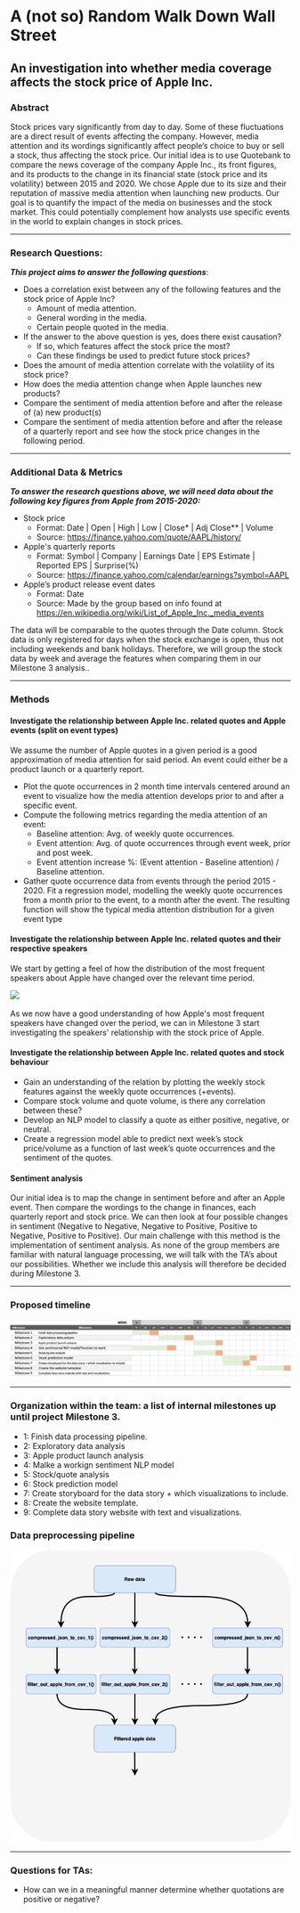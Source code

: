 # A (not so) Random Walk Down Wall Street
## An investigation into whether media coverage affects the stock price of Apple Inc.

### Abstract
Stock prices vary significantly from day to day. Some of these fluctuations are a direct result of events affecting the company. However, media attention and its wordings significantly affect people’s choice to buy or sell a stock, thus affecting the stock price. Our initial idea is to use Quotebank to compare the news coverage of the company Apple Inc., its front figures, and its products to the change in its financial state (stock price and its volatility) between 2015 and 2020. We chose Apple due to its size and their reputation of massive media attention when launching new products. Our goal is to quantify the impact of the media on businesses and the stock market. This could potentially complement how analysts use specific events in the world to explain changes in stock prices.

---

### Research Questions: 

**_This project aims to answer the following questions_**:
- Does a correlation exist between any of the following features and the stock price of Apple Inc?
  * Amount of media attention.
  * General wording in the media.
  * Certain people quoted in the media.
- If the answer to the above question is yes, does there exist causation?
  * If so, which features affect the stock price the most? 
  * Can these findings be used to predict future stock prices?
- Does the amount of media attention correlate with the volatility of its stock price?
- How does the media attention change when Apple launches new products? 
- Compare the sentiment of media attention before and after the release of (a) new product(s)
- Compare the sentiment of media attention before and after the release of a quarterly report and see how the stock price changes in the following period.

---

### Additional Data & Metrics

**_To answer the research questions above, we will need data about the following key figures from Apple from 2015-2020:_**
- Stock price
  * Format: Date | Open | High | Low | Close* | Adj Close** | Volume
  * Source: https://finance.yahoo.com/quote/AAPL/history/
- Apple's quarterly reports
    - Format: Symbol | Company | Earnings Date | EPS Estimate | Reported EPS | Surprise(%)
    - Source: https://finance.yahoo.com/calendar/earnings?symbol=AAPL
- Apple’s product release event dates
    - Format: Date
    - Source: Made by the group based on info found at https://en.wikipedia.org/wiki/List_of_Apple_Inc._media_events
  
      
The data will be comparable to the quotes through the Date column. Stock data is only registered for days when the stock exchange is open, thus not including weekends and bank holidays. Therefore, we will group the stock data by week and average the features when comparing them in our Milestone 3 analysis.. 

---

### Methods


#### Investigate the relationship between Apple Inc. related quotes and Apple events (split on event types)

We assume the number of Apple quotes in a given period is a good approximation of media attention for said period. An event could either be a product launch or a quarterly report.
- Plot the quote occurrences in 2 month time intervals centered around an event to visualize how the media attention develops prior to and after a specific event. 
- Compute the following metrics regarding the media attention of an event:
	 * Baseline attention: Avg. of weekly quote occurrences.
	 * Event attention: Avg. of quote occurrences through event week, prior and post week.
	 * Event attention increase %: (Event attention - Baseline attention) /  Baseline attention.
- Gather quote occurrence data from events through the period 2015 - 2020. Fit a regression model, modelling the weekly quote occurrences from a month prior to the event, to a month after the event. The resulting function will show the typical media attention distribution for a given event type


#### Investigate the relationship between Apple Inc. related quotes and their respective speakers
We start by getting a feel of how the distribution of the most frequent speakers about Apple have changed over the relevant time period. 

![](https://github.com/epfl-ada/ada-2021-project-club6analysis/blob/main/most_frequent_speakers_animation.gif)

As we now have a good understanding of how Apple's most frequent speakers have changed over the period, we can in Milestone 3 start investigating the speakers' relationship with the stock price of Apple. 


#### Investigate the relationship between Apple Inc. related quotes and stock behaviour
- Gain an understanding of the relation by plotting the weekly stock features against the weekly quote occurrences (+events). 
- Compare stock volume and quote volume, is there any correlation between these?
- Develop an NLP model to classify a quote as either positive, negative, or neutral. 
- Create a regression model able to predict next week’s stock price/volume as a function of last week’s quote occurrences and the sentiment of the quotes. 

#### Sentiment analysis
Our initial idea is to map the change in sentiment before and after an Apple event. Then compare the wordings to the change in finances, each quarterly report and stock price. We can then look at four possible changes in sentiment (Negative to Negative, Negative to Positive, Positive to Negative, Positive to Positive).
Our main challenge with this method is the implementation of sentiment analysis. As none of the group members are familiar with natural language processing, we will talk with the TA’s about our possibilities. Whether we include this analysis will therefore be decided during Milestone 3. 

---

### Proposed timeline
![](https://github.com/epfl-ada/ada-2021-project-club6analysis/blob/main/data/data_preprocessing_pipeline.png)

---

### Organization within the team:  a list of internal milestones up until project Milestone 3.
-  1: Finish data processing pipeline.
-  2: Exploratory data analysis
-  3: Apple product launch analysis
-  4: Malke a workign sentiment NLP model 
-  5: Stock/quote analysis
-  6: Stock prediction model
-  7: Create storyboard for the data story + which visualizations to include.
-  8: Create the website template.
-  9: Complete data story website with text and visualizations.

### Data preprocessing pipeline
![](https://github.com/epfl-ada/ada-2021-project-club6analysis/blob/main/data/data_extraction_pipeline.png)

---

### Questions for TAs: 
- How can we in a meaningful manner determine whether quotations are positive or negative?




